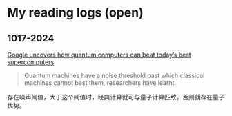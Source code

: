 # My reading logs (open)

## 1017-2024

[Google uncovers how quantum computers can beat today’s best supercomputers](https://www.nature.com/articles/d41586-024-03288-3)

> Quantum machines have a noise threshold past which classical machines cannot best them, researchers have learnt.

存在噪声阈值，大于这个阈值时，经典计算就可与量子计算匹敌，否则就存在量子优势。
